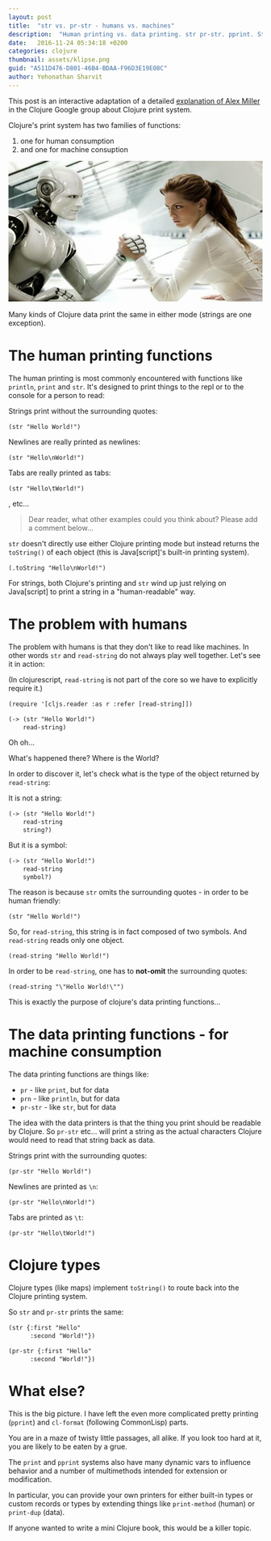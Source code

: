 ```yaml
---
layout: post
title:  "str vs. pr-str - humans vs. machines"
description:  "Human printing vs. data printing. str pr-str. pprint. Stringification in clojure"
date:   2016-11-24 05:34:18 +0200
categories: clojure
thumbnail: assets/klipse.png
guid: "A511D476-D801-46B4-BDAA-F96D3E19E08C"
author: Yehonathan Sharvit
---
```


This post is an interactive adaptation of a detailed [explanation of Alex Miller](https://groups.google.com/forum/#!topic/clojure/_qzaqqkMHHw) in the Clojure Google group about Clojure print system.

Clojure's print system has two families of functions:

1. one for human consumption
2. and one for machine consuption

![robot](/assets/human-robot.jpg)

Many kinds of Clojure data print the same in either mode (strings are one exception).

# The human printing functions

The human printing is most commonly encountered with functions like `println`, `print` and `str`. It's designed to print things to the repl or to the console for a person to read:

Strings print without the surrounding quotes:

~~~klipse
(str "Hello World!")
~~~


Newlines are really printed as newlines:

~~~klipse
(str "Hello\nWorld!")
~~~

Tabs are really printed as tabs:

~~~klipse
(str "Hello\tWorld!")
~~~

, etc...

> Dear reader, what other examples could you think about? Please add a comment below...


`str` doesn't directly use either Clojure printing mode but instead returns the `toString()` of each object (this is Java[script]'s built-in printing system).

~~~klipse
(.toString "Hello\nWorld!")
~~~

For strings, both Clojure's printing and `str` wind up just relying on Java[script] to print a string in a "human-readable" way.

# The problem with humans

The problem with humans is that they don't like to read like machines. In other words `str` and `read-string` do not always play well together. Let's see it in action:

(In clojurescript, `read-string` is not part of the core so we have to explicitly require it.)

~~~klipse
(require '[cljs.reader :as r :refer [read-string]])
~~~

~~~klipse
(-> (str "Hello World!")
    read-string)
~~~

Oh oh...

What's happened there? Where is the World?

In order to discover it, let's check what is the type of the object returned by `read-string`:

It is not a string:

~~~klipse
(-> (str "Hello World!")
    read-string
    string?)
~~~

But it is a symbol:

~~~klipse
(-> (str "Hello World!")
    read-string
    symbol?)
~~~

The reason is because `str` omits the surrounding quotes - in order to be human friendly:

~~~klipse
(str "Hello World!")
~~~

So, for `read-string`, this string is in fact composed of two symbols. And `read-string` reads only one object.

~~~klipse
(read-string "Hello World!")
~~~

In order to be `read-string`, one has to **not-omit** the surrounding quotes:


~~~klipse
(read-string "\"Hello World!\"")
~~~

This is exactly the purpose of clojure's data printing functions...

# The data printing functions - for machine consumption

The data printing functions are things like:

- `pr` - like `print`, but for data
- `prn` - like `println`, but for data
- `pr-str` - like `str`, but for data

The idea with the data printers is that the thing you print should be readable by Clojure. So `pr-str` etc... will print a string as the actual characters Clojure would need to read that string back as data.


Strings print with the surrounding quotes:

~~~klipse
(pr-str "Hello World!")
~~~

Newlines are printed as `\n`:

~~~klipse
(pr-str "Hello\nWorld!")
~~~

Tabs are printed as `\t`:

~~~klipse
(pr-str "Hello\tWorld!")
~~~

# Clojure types

Clojure types (like maps) implement `toString()` to route back into the Clojure printing system.

So `str` and `pr-str` prints the same:

~~~klipse
(str {:first "Hello"
      :second "World!"})
~~~

~~~klipse
(pr-str {:first "Hello"
      :second "World!"})
~~~


# What else?

This is the big picture. I have left the even more complicated pretty printing (`pprint`) and `cl-format` (following CommonLisp) parts.

You are in a maze of twisty little passages, all alike. If you look too hard at it, you are likely to be eaten by a grue.

The `print` and `pprint` systems also have many dynamic vars to influence behavior and a number of multimethods intended for extension or modification.

In particular, you can provide your own printers for either built-in types or custom records or types by extending things like `print-method` (human) or `print-dup` (data).

If anyone wanted to write a mini Clojure book, this would be a killer topic.


